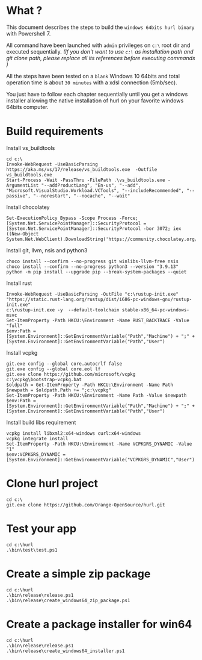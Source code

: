 # What ?

This document describes the steps to build the `windows 64bits hurl binary` with Powershell 7.

All command have been launched with `admin` privileges on `c:\` root dir and executed sequentially. *(If you don't want to use `c:\` as installation path and git clone path, please replace all its references before executing commands )*

All the steps have been tested on a `blank` Windows 10 64bits and total operation time is about `30 minutes` with a xdsl connection (5mb/sec). 

You just have to follow each chapter sequentially until you get a windows installer allowing the native installation of hurl on your favorite windows 64bits computer.

# Build requirements

Install vs_buildtools

```pwsh
cd c:\
Invoke-WebRequest -UseBasicParsing https://aka.ms/vs/17/release/vs_buildtools.exe  -Outfile vs_buildtools.exe
Start-Process -Wait -PassThru -FilePath .\vs_buildtools.exe -ArgumentList "--addProductLang", "En-us", "--add", "Microsoft.VisualStudio.Workload.VCTools", "--includeRecommended", "--passive", "--norestart", "--nocache", "--wait"
```

Install chocolatey

```pwsh
Set-ExecutionPolicy Bypass -Scope Process -Force; [System.Net.ServicePointManager]::SecurityProtocol = [System.Net.ServicePointManager]::SecurityProtocol -bor 3072; iex ((New-Object System.Net.WebClient).DownloadString('https://community.chocolatey.org/install.ps1'))
```

Install git, llvm, nsis and python3

```pwsh
choco install --confirm --no-progress git winlibs-llvm-free nsis
choco install --confirm --no-progress python3 --version "3.9.13"
python -m pip install --upgrade pip --break-system-packages --quiet
```

Install rust

```pwsh
Invoke-WebRequest -UseBasicParsing -OutFile "c:\rustup-init.exe" "https://static.rust-lang.org/rustup/dist/i686-pc-windows-gnu/rustup-init.exe"
c:\rustup-init.exe -y  --default-toolchain stable-x86_64-pc-windows-msvc
Set-ItemProperty -Path HKCU:\Environment -Name RUST_BACKTRACE -Value "full"
$env:Path = [System.Environment]::GetEnvironmentVariable("Path","Machine") + ";" + [System.Environment]::GetEnvironmentVariable("Path","User") 
```

Install vcpkg

```pwsh
git.exe config --global core.autocrlf false
git.exe config --global core.eol lf
git.exe clone https://github.com/microsoft/vcpkg
c:\vcpkg\bootstrap-vcpkg.bat
$oldpath = Get-ItemProperty -Path HKCU:\Environment -Name Path
$newpath = $oldpath.Path += ";c:\vcpkg"
Set-ItemProperty -Path HKCU:\Environment -Name Path -Value $newpath
$env:Path = [System.Environment]::GetEnvironmentVariable("Path","Machine") + ";" + [System.Environment]::GetEnvironmentVariable("Path","User") 
```

Install build libs requirement

```pwsh
vcpkg install libxml2:x64-windows curl:x64-windows
vcpkg integrate install
Set-ItemProperty -Path HKCU:\Environment -Name VCPKGRS_DYNAMIC -Value "1"
$env:VCPKGRS_DYNAMIC = [System.Environment]::GetEnvironmentVariable("VCPKGRS_DYNAMIC","User")
```

# Clone hurl project

```pwsh
cd c:\
git.exe clone https://github.com/Orange-OpenSource/hurl.git
```

# Test your app

```pwsh
cd c:\hurl
.\bin\test\test.ps1
```

# Create a simple zip package

```pwsh
cd c:\hurl
.\bin\release\release.ps1
.\bin\release\create_windows64_zip_package.ps1
```

# Create a package installer for win64

```pwsh
cd c:\hurl
.\bin\release\release.ps1
.\bin\release\create_windows64_installer.ps1
```

